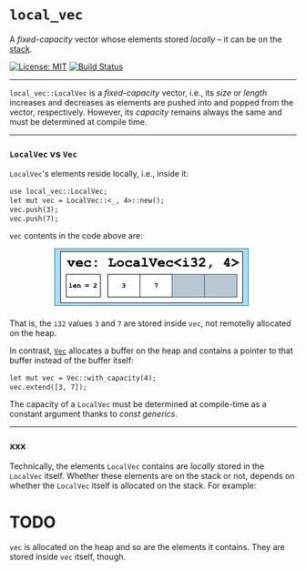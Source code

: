 # `local_vec`

A *fixed-capacity* vector whose elements stored *locally* – it can be on the [stack](#xxx).

[![License: MIT](https://img.shields.io/badge/License-MIT-yellow.svg)](https://opensource.org/licenses/MIT)
[![Build Status](https://app.travis-ci.com/m-rinaldi/local_vec.svg?branch=main)](https://app.travis-ci.com/m-rinaldi/local_vec)

---

`local_vec::LocalVec` is a *fixed-capacity* vector, i.e., its *size* or *length* increases and decreases as elements are pushed into and popped from the vector, respectively. However, its *capacity* remains always the same and must be determined at compile time.

---

### `LocalVec` vs `Vec`

`LocalVec`'s elements reside locally, i.e., inside it:

    use local_vec::LocalVec;
    let mut vec = LocalVec::<_, 4>::new();
    vec.push(3);
    vec.push(7);
    
`vec` contents in the code above are:

<p align="center">
  <img src="img/LocalVec.png">
</p>

That is, the `i32` values `3` and `7` are stored inside `vec`, not remotelly allocated on the heap.


In contrast, [`Vec`](https://doc.rust-lang.org/std/vec/struct.Vec.html) allocates a buffer on the heap and contains a pointer to that buffer instead of the buffer itself:

    let mut vec = Vec::with_capacity(4);
    vec.extend([3, 7]);


The capacity of a `LocalVec` must be determined at compile-time as a constant argument thanks to *const generics*.

---

### xxx

Technically, the elements `LocalVec` contains are *locally* stored in the `LocalVec` itself. Whether these elements are on the stack or not, depends on whether the `LocalVec` itself is allocated on the stack. For example:

# TODO


`vec` is allocated on the heap and so are the elements it contains. They are stored inside `vec` itself, though.


